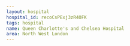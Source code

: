 ```yaml
---
layout: hospital
hospital_id: recoCsPExj3zR4OFK
tags: hospital
name: Queen Charlotte's and Chelsea Hospital
area: North West London
---
```

